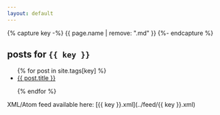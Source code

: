 ```yaml
---
layout: default
---
```

{% capture key -%}
{{ page.name | remove: ".md" }}
{%- endcapture %}


<h2>posts for <code>{{ key }}</code></h2>

<ul>{% for post in site.tags[key] %}

<li><a href="{{ site.baseurl }}{{ post.url }}">{{ post.title }}</a></li>

{% endfor %}</ul>

XML/Atom feed available here:
[{{ key }}.xml](../feed/{{ key }}.xml)
